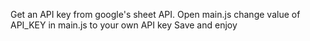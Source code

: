 Get an API key from google's sheet API.
Open main.js
change value of API_KEY in main.js to your own API key
Save and enjoy
